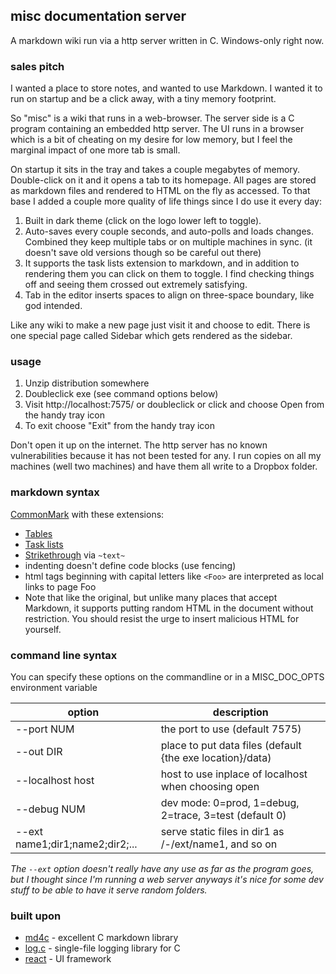 
## misc documentation server

A markdown wiki run via a http server written in C.  Windows-only right now.

### sales pitch

I wanted a place to store notes, and wanted to use Markdown.  I wanted it
to run on startup and be a click away, with a tiny memory footprint.

So "misc" is a wiki that runs in a web-browser.  The server side is a C program containing an 
embedded http server.  The UI runs in a browser which is a 
bit of cheating on my desire for low memory, but I feel the marginal impact of
one more tab is small.

On startup it sits in the tray and takes a couple megabytes of memory.  Double-click
on it and it opens a tab to its homepage.  All pages are stored as markdown files and rendered to HTML on the fly as accessed. To that base I added a couple more quality of life
things since I do use it every day:

1. Built in dark theme (click on the logo lower left to toggle).
2. Auto-saves every couple seconds, and auto-polls and loads changes.  Combined they keep
   multiple tabs or on multiple machines in sync.  (it doesn't save old versions though so 
   be careful out there)
3. It supports the task lists extension to markdown, and in addition to rendering them you
   can click on them to toggle. I find checking
   things off and seeing them crossed out extremely satisfying.
4. Tab in the editor inserts spaces to align on three-space boundary, like god intended.

Like any wiki to make a new page just visit it and choose to edit.  There is one special
page called Sidebar which gets rendered as the sidebar.

### usage

1. Unzip distribution somewhere
2. Doubleclick exe (see command options below)
3. Visit http://localhost:7575/ or doubleclick or click and choose Open from the handy tray icon
4. To exit choose "Exit" from the handy tray icon

Don't open it up on the internet.  The http server has no known vulnerabilities because
it has not been tested for any.  I run copies on all my machines (well two machines) and have 
them all write to a Dropbox folder.

### markdown syntax

[CommonMark](https://commonmark.org/) with these extensions:
* [Tables](https://github.com/mity/md4c/wiki/Markdown-Syntax%3A-Tables)
* [Task lists](https://github.com/mity/md4c/wiki/Markdown-Syntax%3A-Task-Lists)
* [Strikethrough](https://github.com/mity/md4c/wiki/Markdown-Syntax%3A-Strikethrough) via `~text~`
* indenting doesn't define code blocks (use fencing)
* html tags beginning with capital letters like `<Foo>` are interpreted as local links to page Foo
* Note that like the original, but unlike many places that accept Markdown, it supports putting random
  HTML in the document without restriction.  You should resist the urge to insert malicious HTML for yourself.

### command line syntax

You can specify these options on the commandline or in a MISC_DOC_OPTS environment variable

| option      | description                                               |
|-------------|-----------------------------------------------------------|
| --port NUM  | the port to use (default 7575)                            |
| --out DIR   | place to put data files (default {the exe location}/data) |
| --localhost host | host to use inplace of localhost when choosing open |
| --debug NUM | dev mode: 0=prod, 1=debug, 2=trace, 3=test (default 0)    |
| --ext name1;dir1;name2;dir2;... | serve static files in dir1 as /-/ext/name1, and so on |

_The `--ext` option doesn't really have any use as far as the program goes, but I thought since I'm running a web server anyways it's nice for some dev stuff to be able to have it serve random folders._

### built upon

* [md4c](https://github.com/mity/md4c) - excellent C markdown library 
* [log.c](https://github.com/rxi/log.c) - single-file logging library for C
* [react](https://reactjs.org/) - UI framework

